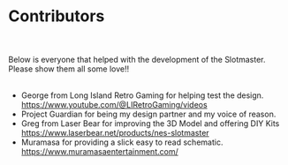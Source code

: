 # Contributors <br> <br>

Below is everyone that helped with the development of the Slotmaster.   Please show them all some love!! <br> <br>

- George from Long Island Retro Gaming for helping test the design. <br>
    https://www.youtube.com/@LIRetroGaming/videos <br>
- Project Guardian for being my design partner and my voice of reason. <br>
- Greg from Laser Bear for improving the 3D Model and offering DIY Kits <br>
    https://www.laserbear.net/products/nes-slotmaster <br>
- Muramasa for providing a slick easy to read schematic. <br>
    https://www.muramasaentertainment.com/ <br>
 <br>

